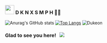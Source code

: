 ### <img src="https://raw.githubusercontent.com/iampavangandhi/iampavangandhi/master/gifs/Hi.gif" width="30px"> D K N  X S M P H 👋👋

![Anurag's GitHub stats](https://github-readme-stats.vercel.app/api?username=dknxsmph&show_icons=true&theme=dark)
[![Top Langs](https://github-readme-stats.vercel.app/api/top-langs/?username=dknxsmph&langs_count=8&theme=dark)](https://github.com/anuraghazra/github-readme-stats)
![Dukeon](./img.gif)
<!-- [![willianrod's wakatime stats](https://github-readme-stats.vercel.app/api/wakatime?username=huato112)](https://github.com/anuraghazra/github-readme-stats) -->
### Glad to see you here! &nbsp; ![](https://visitor-badge.glitch.me/badge?page_id=dknxsmph.dknxxsmph&style=flat-square&color=0088cc)

